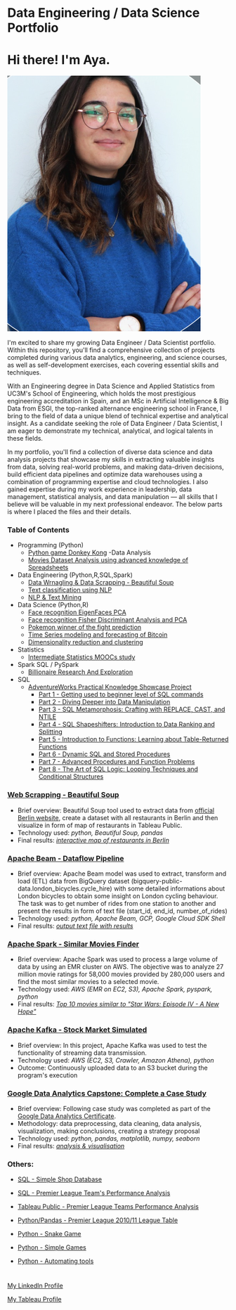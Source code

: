# Data Engineering / Data Science Portfolio

# Hi there! I'm Aya.
![Aya Linkedin pic](https://github.com/AyaBh/Portfolio/blob/main/linkedin_pic.png)

I'm excited to share my growing Data Engineer / Data Scientist portfolio. Within this repository, you'll find a comprehensive collection of projects completed during various data analytics, engineering, and science courses, as well as self-development exercises, each covering essential skills and techniques.

With an Engineering degree in Data Science and Applied Statistics from UC3M's School of Engineering, which holds the most prestigious engineering accreditation in Spain, and an MSc in Artificial Intelligence & Big Data from ESGI, the top-ranked alternance engineering school in France, I bring to the field of data a unique blend of technical expertise and analytical insight. As a candidate seeking the role of Data Engineer / Data Scientist, I am eager to demonstrate my technical, analytical, and logical talents in these fields.

In my portfolio, you'll find a collection of diverse data science and data analysis projects that showcase my skills in extracting valuable insights from data, solving real-world problems, and making data-driven decisions, build efficient data pipelines and optimize data warehouses using a combination of programming expertise and cloud technologies. I also gained expertise  during my work experience in leadership, data management, statistical analysis, and data manipulation — all skills that I believe will be valuable in my next professional endeavor. The below parts is where I placed the files and their details.

### Table of Contents

  - Programming (Python)
    - [Python game Donkey Kong](https://github.com/AyaBh/Python-game-Donkey-Kong)
  -Data Analysis
    - [Movies Dataset Analysis using advanced knowledge of Spreadsheets](https://github.com/AyaBh/-Movies-Dataset-Analysis-using-advanced-knowledge-of-Spreadsheets)
  - Data Engineering (Python,R,SQL,Spark)
    - [Data Wrnagling & Data Scrapping - Beautiful Soup](https://github.com/AyaBh/Data-Wrnagling-Data-Scrapping/tree/main)
    - [Text classification using NLP](https://github.com/AyaBh/Text-classification-using-NLP-)
    - [NLP & Text Mining](https://github.com/AyaBh/NLP-Text-Mining)
  - Data Science (Python,R)
    - [Face recognition EigenFaces PCA](https://github.com/AyaBh/Face-recognition-EigenFaces-PCA-)
    - [Face recognition Fisher Discriminant Analysis and PCA](Face-recognition-Fisher-Discriminant-Analysis-and-PCA-)
    - [Pokemon winner of the fight prediction ](https://github.com/AyaBh/Pokedex-MachineLearning)
    - [Time Series modeling and forecasting of Bitcoin](https://github.com/AyaBh/Time-Series-modeling-and-forecasting-of-Bitcoin)
    - [Dimensionality reduction and clustering](https://github.com/AyaBh/Dimensionality-reduction-and-clustering)
  - Statistics
    - [Intermediate Statistics MOOCs study](https://github.com/AyaBh/Intermediate-Statistics-MOOCs-study)
  - Spark SQL / PySpark
    - [Billionaire Research And Exploration](https://github.com/tuanx18/apache-spark-projects/blob/main/Billionaire_Research_And_Exploration.ipynb)
  - SQL
    - [AdventureWorks Practical Knowledge Showcase Project](https://github.com/tuanx18/ds-sql-AW-showcase/tree/main)
      - [Part 1 - Getting used to beginner level of SQL commands](https://github.com/tuanx18/ds-sql-projects/blob/main/AW-Project-Part-1.sql)
      - [Part 2 - Diving Deeper into Data Manipulation](https://github.com/tuanx18/ds-sql-projects/blob/main/AW-Project-Part-2.sql)
      - [Part 3 - SQL Metamorphosis: Crafting with REPLACE, CAST, and NTILE](https://github.com/tuanx18/ds-sql-projects/blob/main/AW-Project-Part-3.sql)
      - [Part 4 - SQL Shapeshifters: Introduction to Data Ranking and Splitting](https://github.com/tuanx18/ds-sql-projects/blob/main/AW-Project-Part-4.sql)
      - [Part 5 - Introduction to Functions: Learning about Table-Returned Functions](https://github.com/tuanx18/ds-sql-projects/blob/main/AW-Project-Part-5.sql)
      - [Part 6 - Dynamic SQL and Stored Procedures](https://github.com/tuanx18/ds-sql-projects/blob/main/AW-Project-Part-6.sql)
      - [Part 7 - Advanced Procedures and Function Problems](https://github.com/tuanx18/ds-sql-projects/blob/main/AW-Project-Part-7.sql)
      - [Part 8 - The Art of SQL Logic: Looping Techniques and Conditional Structures](https://github.com/tuanx18/ds-sql-projects/blob/main/AW-Project-Part-8.sql)
### [Web Scrapping - Beautiful Soup](https://github.com/lucjankonopka/web_scrapping)

- Brief overview:   Beautiful Soup tool used to extract data from [official Berlin website](https://www.berlin.de/restaurants/stadtteile/), create a dataset with all restaurants in Berlin and then visualize in form of map of restaurants in Tableau Public.
- Technology used: *python, Beautiful Soup, pandas*
- Final results: [*interactive map of restaurants in Berlin*](https://public.tableau.com/app/profile/lucjan.konopka/viz/RestaurantsinBerlin/RestaurantsinBerlin)

### [Apache Beam - Dataflow Pipeline](https://github.com/lucjankonopka/dataflow_pipeline_bicycles)

- Brief overview:   Apache Beam model was used to extract, transform and load (ETL) data from BigQuery dataset (bigquery-public-data.london_bicycles.cycle_hire) with some detailed informations about London bicycles to obtain some insight on London cycling behaviour. 
The task was to get number of rides from one station to another and present the results in form of text file (start_id, end_id, number_of_rides)
- Technology used: *python, Apache Beam, GCP, Google Cloud SDK Shell*
- Final results: [*output text file with results*](https://raw.githubusercontent.com/lucjankonopka/dataflow_pipeline_bicycles/main/output.txt)
  
### [Apache Spark - Similar Movies Finder](https://github.com/lucjankonopka/spark-movielens)

- Brief overview:   Apache Spark was used to process a large volume of data by using an EMR cluster on AWS. The objective was to analyze 27 million movie ratings for 58,000 movies provided by 280,000 users and find the most similar movies to a selected movie.
- Technology used: *AWS (EMR on EC2, S3), Apache Spark, pyspark, python*
- Final results: [*Top 10 movies similar to "Star Wars: Episode IV - A New Hope"*](https://raw.githubusercontent.com/lucjankonopka/spark-movielens/main/similar_movies.txt)

### [Apache Kafka - Stock Market Simulated](https://github.com/lucjankonopka/kafka_stock_market)

- Brief overview:   In this project, Apache Kafka was used to test the functionality of streaming data transmission.
- Technology used: *AWS (EC2, S3, Crawler, Amazon Athena), python*
- Outcome: Continuously uploaded data to an S3 bucket during the program's execution

### [Google Data Analytics Capstone: Complete a Case Study](https://github.com/lucjankonopka/cyclistic_case_study)

- Brief overview: Following case study was completed as part of the [Google Data Analytics Certificate](https://www.credly.com/badges/d8457d2e-06e4-4142-8ea1-4cfd52f24c67/linked_in_profile).
- Methodology: data preprocessing, data cleaning, data analysis, visualization, making conclusions, creating a strategy proposal
- Technology used: *python, pandas, matplotlib, numpy, seaborn*
- Final results: [*analysis & visualisation*](https://github.com/lucjankonopka/cyclistic_case_study/blob/main/How%20Does%20a%20Bike-Share%20%20Navigate%20Speedy%20Success.pdf)

### Others:
- [SQL - Simple Shop Database](https://github.com/lucjankonopka/sql_shop_database) 

- [SQL - Premier League Team's Performance Analysis](https://github.com/lucjankonopka/sql_premier_league) 

- [Tableau Public - Premier League Teams Performance Analysis](https://public.tableau.com/app/profile/lucjan.konopka/viz/PremierLeagueanalysis_16762432338890/PremierLeagueTeamsAnalysis) 

- [Python/Pandas - Premier League 2010/11 League Table](https://github.com/lucjankonopka/pandas_data_analysis) 

- [Python - Snake Game](https://github.com/lucjankonopka/snake_game_python) 

- [Python - Simple Games](https://github.com/lucjankonopka/simple_python_games) 

- [Python - Automating tools](https://github.com/lucjankonopka/automating_tools) 

# 
[My LinkedIn Profile](https://www.linkedin.com/in/lucjankonopka/)

[My Tableau Profile](https://public.tableau.com/app/profile/lucjan.konopka)
